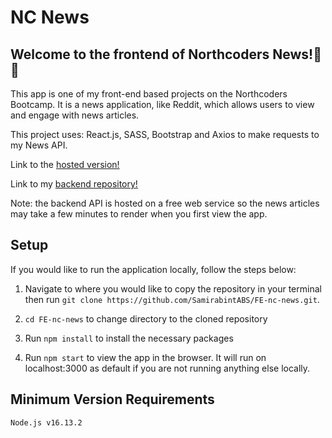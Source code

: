 # NC News 
## Welcome to the frontend of Northcoders News!👋 📰

This app is one of my front-end based projects on the Northcoders Bootcamp. It is a news application, like Reddit, which allows users to view and engage with news articles. 

This project uses: React.js, SASS, Bootstrap and Axios to make requests to my News API. 

Link to the [hosted version!](https://yourdailyribbit.netlify.app/)

Link to my [backend repository!](https://github.com/SamirabintABS/nc-news-backend)

Note: the backend API is hosted on a free web service so the news articles may take a few minutes to render when you first view the app. 
## Setup

If you would like to run the application locally, follow the steps below:

1. Navigate to where you would like to copy the repository in your terminal then run `git clone https://github.com/SamirabintABS/FE-nc-news.git`.

2. `cd FE-nc-news` to change directory to the cloned repository

3. Run `npm install` to install the necessary packages

4. Run `npm start` to view the app in the browser. It will run on localhost:3000 as default if you are not running anything else locally. 

## Minimum Version Requirements

    Node.js v16.13.2


